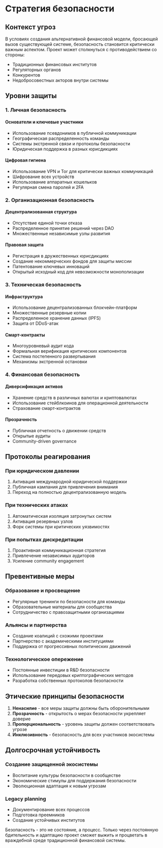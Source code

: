# Стратегия безопасности

## Контекст угроз

В условиях создания альтернативной финансовой модели, бросающей вызов существующей системе, безопасность становится критически важным аспектом. Проект может столкнуться с противодействием со стороны:

- Традиционных финансовых институтов
- Регуляторных органов
- Конкурентов
- Недобросовестных акторов внутри системы

## Уровни защиты

### 1. Личная безопасность

#### Основатели и ключевые участники
- Использование псевдонимов в публичной коммуникации
- Географическая распределенность команды
- Системы экстренной связи и протоколы безопасности
- Юридическая поддержка в разных юрисдикциях

#### Цифровая гигиена
- Использование VPN и Tor для критически важных коммуникаций
- Шифрование всех устройств
- Использование аппаратных кошельков
- Регулярная смена паролей и 2FA

### 2. Организационная безопасность

#### Децентрализованная структура
- Отсутствие единой точки отказа
- Распределенное принятие решений через DAO
- Множественные независимые узлы развития

#### Правовая защита
- Регистрация в дружественных юрисдикциях
- Создание некоммерческих фондов для защиты миссии
- Патентование ключевых инноваций
- Открытый исходный код для невозможности монополизации

### 3. Техническая безопасность

#### Инфраструктура
- Использование децентрализованных блокчейн-платформ
- Множественные резервные копии
- Распределенное хранение данных (IPFS)
- Защита от DDoS-атак

#### Смарт-контракты
- Многоуровневый аудит кода
- Формальная верификация критических компонентов
- Система постепенного развертывания
- Механизмы экстренной остановки

### 4. Финансовая безопасность

#### Диверсификация активов
- Хранение средств в различных валютах и криптовалютах
- Использование стейблкоинов для операционной деятельности
- Страхование смарт-контрактов

#### Прозрачность
- Публичная отчетность о движении средств
- Открытые аудиты
- Community-driven governance

## Протоколы реагирования

### При юридическом давлении
1. Активация международной юридической поддержки
2. Публичная кампания для привлечения внимания
3. Переход на полностью децентрализованную модель

### При технических атаках
1. Автоматическая изоляция затронутых систем
2. Активация резервных узлов
3. Форк системы при критических уязвимостях

### При попытках дискредитации
1. Проактивная коммуникационная стратегия
2. Привлечение независимых аудиторов
3. Усиление community engagement

## Превентивные меры

### Образование и просвещение
- Регулярные тренинги по безопасности для команды
- Образовательные материалы для сообщества
- Сотрудничество с правозащитными организациями

### Альянсы и партнерства
- Создание коалиций с схожими проектами
- Партнерство с академическими институциями
- Поддержка от прогрессивных политических движений

### Технологическое опережение
- Постоянные инвестиции в R&D безопасности
- Использование передовых криптографических методов
- Разработка собственных протоколов безопасности

## Этические принципы безопасности

1. **Ненасилие** - все меры защиты должны быть оборонительными
2. **Прозрачность** - открытость о мерах безопасности укрепляет доверие
3. **Пропорциональность** - уровень защиты должен соответствовать угрозе
4. **Инклюзивность** - безопасность для всех участников экосистемы

## Долгосрочная устойчивость

### Создание защищенной экосистемы
- Воспитание культуры безопасности в сообществе
- Экономические стимулы для поддержания безопасности
- Эволюционная адаптация к новым угрозам

### Legacy planning
- Документирование всех процессов
- Подготовка преемников
- Создание устойчивых институтов

Безопасность - это не состояние, а процесс. Только через постоянную бдительность и адаптацию проект сможет выжить и процветать в враждебной среде традиционной финансовой системы.